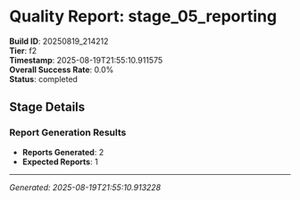 # Quality Report: stage_05_reporting

**Build ID**: 20250819_214212  
**Tier**: f2  
**Timestamp**: 2025-08-19T21:55:10.911575  
**Overall Success Rate**: 0.0%  
**Status**: completed

## Stage Details

### Report Generation Results

- **Reports Generated**: 2
- **Expected Reports**: 1

---
*Generated: 2025-08-19T21:55:10.913228*
